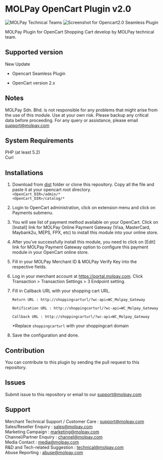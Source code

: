 MOLPay OpenCart Plugin v2.0
==============================
![MOLPay Technical Teams](https://github.com/MOLPay/Prestashop_Plugin/wiki/images/molpay-developer.jpg)
![Screenshot for Opencart2.0 Seamless Plugin](https://cloud.githubusercontent.com/assets/6263224/5717583/333763e0-9b3e-11e4-8cbc-214294083ddf.jpg)

MOLPay Plugin for OpenCart Shopping Cart develop by MOLPay technical team.

Supported version
-----------------
New Update

- Opencart Seamless Plugin

- OpenCart version 2.x

Notes
-----
MOLPay Sdn. Bhd. is not responsible for any problems that might arise from the use of this module. 
Use at your own risk. Please backup any critical data before proceeding. For any query or 
assistance, please email support@molpay.com

System Requirements
--------------------
PHP (at least 5.2) <br>
Curl

Installations
-------------
1. Download from [dist](https://github.com/MOLPay/OpenCart2.0_Plugin/tree/master/dist) folder or clone this repository. Copy all the file and paste it at your opencart root directory.  
`<OpenCart_DIR>/admin/*`  
`<OpenCart_DIR>/catalog/*`

2. Login to OpenCart administration, click on extension menu and click on Payments submenu.

3. You will see list of payment method available on your OpenCart. Click on [Install] link for MOLPay Online Payment Gateway (Visa, MasterCard, Maybank2u, MEPS, FPX, etc) to install this module into your online store.  

4. After you’ve successfully install this module, you need to click on [Edit] link for MOLPay Payment Gateway option to configure this payment module in your OpenCart online store.

5. Fill in your MOLPay Merchant ID & MOLPay Verify Key into the respective fields.

6. Log in your merchant account at https://portal.molpay.com. Click Transaction > Transaction Settings > 3 Endpoint setting.

7. Fill in Callback URL with your shopping cart URL.

      ``Return URL : http://shoppingcarturl/?wc-api=WC_Molpay_Gateway``
  
      ``Notification URL : http://shoppingcarturl/?wc-api=WC_Molpay_Gateway`` 

      ``Callback URL : http://shoppingcarturl/?wc-api=WC_Molpay_Gateway`` 
  
      *Replace `shoppingcarturl` with your shoppingcart domain

8. Save the configuration and done.

Contribution
------------
You can contribute to this plugin by sending the pull request to this repository.

Issues
------------
Submit issue to this repository or email to our support@molpay.com

Support
-------
Merchant Technical Support / Customer Care : support@molpay.com <br>
Sales/Reseller Enquiry : sales@molpay.com <br>
Marketing Campaign : marketing@molpay.com <br>
Channel/Partner Enquiry : channel@molpay.com <br>
Media Contact : media@molpay.com <br>
R&D and Tech-related Suggestion : technical@molpay.com <br>
Abuse Reporting : abuse@molpay.com
